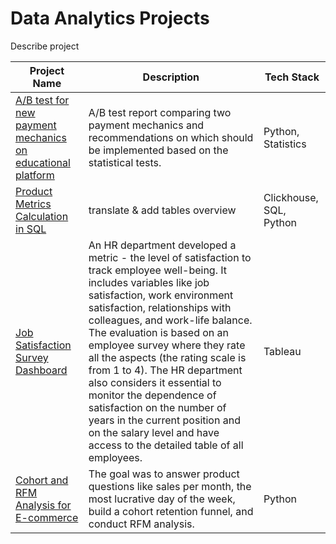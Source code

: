 # Data Analytics Projects

Describe project

| Project Name      | Description                           | Tech Stack  | 
| ----------------  |------------------------------------   | ---------   |
| [A/B test for new payment mechanics on educational platform](https://github.com/valeriam23/DataAnalytics/tree/main/AB_test_Edu_platform)     | A/B test report comparing two payment mechanics and recommendations on which should be implemented based on the statistical tests.   |    Python, Statistics       |
| [Product Metrics Calculation in SQL](https://github.com/valeriam23/DataAnalytics/tree/main/SQL)     | translate & add tables overview                              |     Clickhouse, SQL,  Python    |
| [Job Satisfaction Survey Dashboard](https://public.tableau.com/app/profile/valeria.mustafaeva/viz/SatisfactionSurvey_16542829763360/Dashboard)|  An HR department developed a metric - the level of satisfaction to track employee well-being. It includes variables like job satisfaction, work environment satisfaction, relationships with colleagues, and work-life balance. The evaluation is based on an employee survey where they rate all the aspects (the rating scale is from 1 to 4). The HR department also considers it essential to monitor the dependence of satisfaction on the number of years in the current position and on the salary level and have access to the detailed table of all employees.| Tableau |                
| [Cohort and RFM Analysis for E-commerce](https://github.com/valeriam23/DataAnalytics/tree/main/Cohort_RFM_Ecommerce) | The goal was to answer product questions like sales per month, the most lucrative day of the week, build a cohort retention funnel, and conduct RFM analysis.   | Python       |
